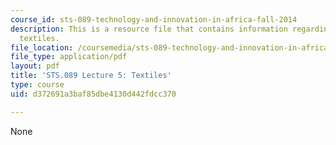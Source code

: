 ```yaml
---
course_id: sts-089-technology-and-innovation-in-africa-fall-2014
description: This is a resource file that contains information regarding lecture 5
  textiles.
file_location: /coursemedia/sts-089-technology-and-innovation-in-africa-fall-2014/d372691a3baf85dbe4130d442fdcc370_MITSTS_089F14_Lecture5.pdf
file_type: application/pdf
layout: pdf
title: 'STS.089 Lecture 5: Textiles'
type: course
uid: d372691a3baf85dbe4130d442fdcc370

---
```

None